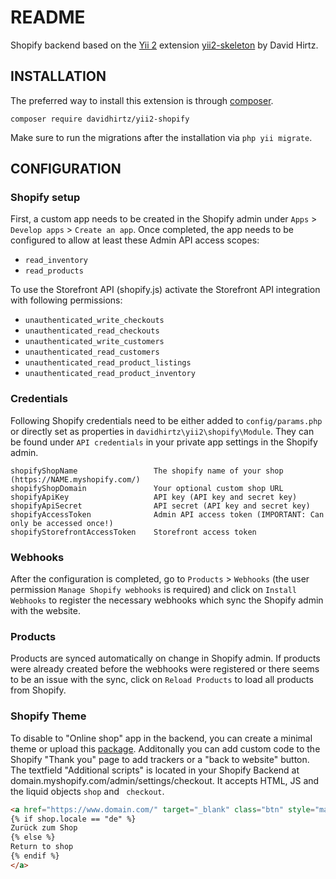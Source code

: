 README
============================

Shopify backend based on the [Yii 2](http://www.yiiframework.com/) extension [yii2-skeleton](https://github.com/davidhirtz/yii2-skeleton/) by David Hirtz.

INSTALLATION
-------------

The preferred way to install this extension is through [composer](http://getcomposer.org/download/).

```
composer require davidhirtz/yii2-shopify
```

Make sure to run the migrations after the installation via `php yii migrate`.

CONFIGURATION
-------------

### Shopify setup

First, a custom app needs to be created in the Shopify admin under `Apps` > `Develop apps` > `Create an app`. Once
completed, the app needs to be configured to allow at least these Admin API access scopes:

- `read_inventory`
- `read_products`

To use the Storefront API (shopify.js) activate the Storefront API integration with following permissions:

- `unauthenticated_write_checkouts`
- `unauthenticated_read_checkouts`
- `unauthenticated_write_customers`
- `unauthenticated_read_customers`
- `unauthenticated_read_product_listings`
- `unauthenticated_read_product_inventory`

### Credentials

Following Shopify credentials need to be either added to `config/params.php` or directly set as properties in
`davidhirtz\yii2\shopify\Module`. They can be found under `API credentials` in your private app settings in the Shopify
admin.

    shopifyShopName                 The shopify name of your shop (https://NAME.myshopify.com/)
    shopifyShopDomain               Your optional custom shop URL
    shopifyApiKey                   API key (API key and secret key)
    shopifyApiSecret                API secret (API key and secret key)
    shopifyAccessToken              Admin API access token (IMPORTANT: Can only be accessed once!)
    shopifyStorefrontAccessToken    Storefront access token

### Webhooks

After the configuration is completed, go to `Products` > `Webhooks` (the user permission `Manage Shopify webhooks` is
required) and click on `Install Webhooks` to register the necessary webhooks which sync the Shopify admin with the website.

### Products

Products are synced automatically on change in Shopify admin. If products were already created before the webhooks were
registered or there seems to be an issue with the sync, click on `Reload Products` to load all products from Shopify.

### Shopify Theme

To disable to "Online shop" app in the backend, you can create a minimal theme or upload this [package](https://github.com/instantcommerce/shopify-headless-theme). Additonally you can add custom code to the Shopify "Thank you" page to add trackers or a "back to website" button. The textfield "Additional scripts" is located in your Shopify Backend at domain.myshopify.com/admin/settings/checkout. It accepts HTML, JS and the liquid objects `shop` and ` checkout`.

```html
<a href="https://www.domain.com/" target="_blank" class="btn" style="margin-top:30px">
{% if shop.locale == "de" %}
Zurück zum Shop
{% else %}
Return to shop
{% endif %}
</a>
```

